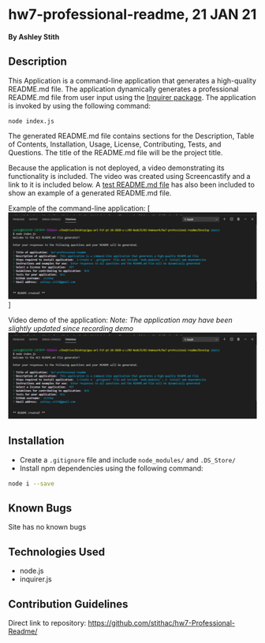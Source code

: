 # hw7-professional-readme, 21 JAN 21

#### By Ashley Stith

## Description
This Application is a command-line application that generates a high-quality README.md file.  The application dynamically generates a professional README.md file from user input using the [Inquirer package](https://www.npmjs.com/package/inquirer).  The application is invoked by using the following command:

```bash
node index.js
```

The generated README.md file contains sections for the Description, Table of Contents, Installation, Usage, License, Contributing, Tests, and Questions.  The title of the README.md file will be the project title.

Because the application is not deployed, a video demonstrating its functionality is included.  The video was created using Screencastify and a link to it is included below. A [test README.md file](hw7-professional-readme-README.md) has also been included to show an example of a generated README.md file.

Example of the command-line application:
[![Screenshot](./Assets/screenshot.PNG)]

Video demo of the application: *Note: The application may have been slightly updated since recording demo*
[![Video](./Assets/screenshot.PNG)](https://drive.google.com/file/d/1GtlAhnR1HXYaVm09OOuH63dwhw05PoCV/view?usp=sharing)

## Installation
* Create a `.gitignore` file and include `node_modules/` and `.DS_Store/`
* Install npm dependencies using the following command:
```bash
node i --save
```

## Known Bugs
Site has no known bugs

## Technologies Used
* node.js
* inquirer.js

## Contribution Guidelines
Direct link to repository: https://github.com/stithac/hw7-Professional-Readme/


